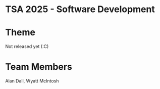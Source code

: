 # TSA 2025 - Software Development

# Theme
Not released yet (:C)

# Team Members
Alan Dall, Wyatt McIntosh
